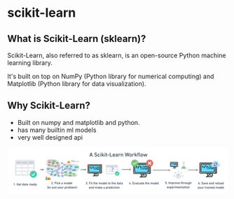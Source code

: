 # scikit-learn

## What is Scikit-Learn (sklearn)?
Scikit-Learn, also referred to as sklearn, is an open-source Python machine learning library.</br>

It's built on top on NumPy (Python library for numerical computing) and Matplotlib (Python library for data visualization).</br>

## Why Scikit-Learn?
- Built on numpy and matplotlib and python.
- has many builtin ml models
- very well designed api
<img src ="sklearnworkflow.png">
